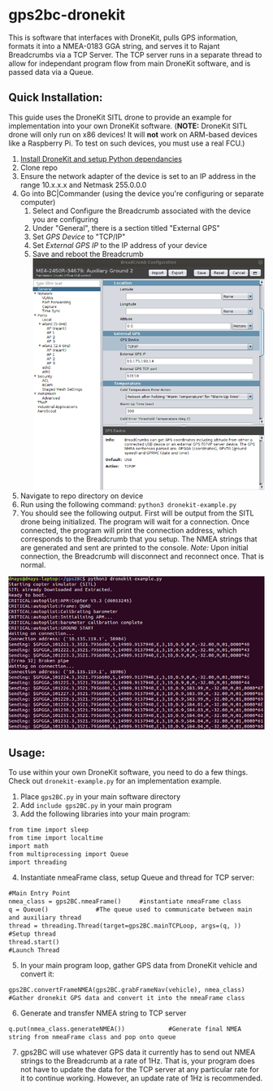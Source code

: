 # gps2bc-dronekit

This is software that interfaces with DroneKit, pulls GPS information, formats it into a NMEA-0183 GGA string, and serves it to Rajant Breadcrumbs via a TCP Server. The TCP server runs in a separate thread to allow for independant program flow from main DroneKit software, and is passed data via a Queue. 

## Quick Installation:
This guide uses the DroneKit SITL drone to provide an example for implementation into your own DroneKit software. (**NOTE:** DroneKit SITL drone will only run on x86 devices! It will **not** work on ARM-based devices like a Raspberry Pi. To test on such devices, you must use a real FCU.)
  1. [Install DroneKit and setup Python dependancies](https://dronekit-python.readthedocs.io/en/latest/guide/quick_start.html)
  1. Clone repo
  1. Ensure the network adapter of the device is set to an IP address in the range 10.x.x.x and Netmask 255.0.0.0
  1. Go into BC|Commander (using the device you're configuring or separate computer)
      1. Select and Configure the Breadcrumb associated with the device you are configuring
      1. Under "General", there is a section titled "External GPS"
      1. Set *GPS Device* to "TCP/IP"
      1. Set *External GPS IP* to the IP address of your device
      1. Save and reboot the Breadcrumb    
  ![BC|Commander Config Screen](BCConfig.png)
  1. Navigate to repo directory on device
  1. Run using the following command: `python3 dronekit-example.py`
  1. You should see the following output. First will be output from the SITL drone being initialized. The program will wait for a connection. Once connected, the program will print the connection address, which corresponds to the Breadcrumb that you setup. The NMEA strings that are generated and sent are printed to the console. *Note:* Upon initial connection, the Breadcrumb will disconnect and reconnect once. That is normal.
  
![gps2BC Terminal Output](gps2BC_output.png) 
  
## Usage:
To use within your own DroneKit software, you need to do a few things. Check out `dronekit-example.py` for an implementation example.
  1. Place `gps2BC.py` in your main software directory
  1. Add `include gps2BC.py` in your main program
  1. Add the following libraries into your main program:
```
from time import sleep
from time import localtime
import math
from multiprocessing import Queue
import threading
```
  4. Instantiate nmeaFrame class, setup Queue and thread for TCP server:
```
#Main Entry Point
nmea_class = gps2BC.nmeaFrame()		#instantiate nmeaFrame class
q = Queue()				#The queue used to communicate between main and auxiliary thread
thread = threading.Thread(target=gps2BC.mainTCPLoop, args=(q, ))	#Setup thread
thread.start()                                                          #Launch Thread
```
  5. In your main program loop, gather GPS data from DroneKit vehicle and convert it:
```
gps2BC.convertFrameNMEA(gps2BC.grabFrameNav(vehicle), nmea_class)	#Gather dronekit GPS data and convert it into the nmeaFrame class
```
  6. Generate and transfer NMEA string to TCP server
```
q.put(nmea_class.generateNMEA())			#Generate final NMEA string from nmeaFrame class and pop onto queue
```
  7. gps2BC will use whatever GPS data it currently has to send out NMEA strings to the Breadcrumb at a rate of 1Hz. That is, your program does not have to update the data for the TCP server at any particular rate for it to continue working. However, an update rate of 1Hz is recommended.
